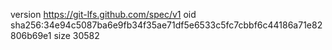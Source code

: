 version https://git-lfs.github.com/spec/v1
oid sha256:34e94c5087ba6e9fb34f35ae71df5e6533c5fc7cbbf6c44186a71e82806b69e1
size 30582
